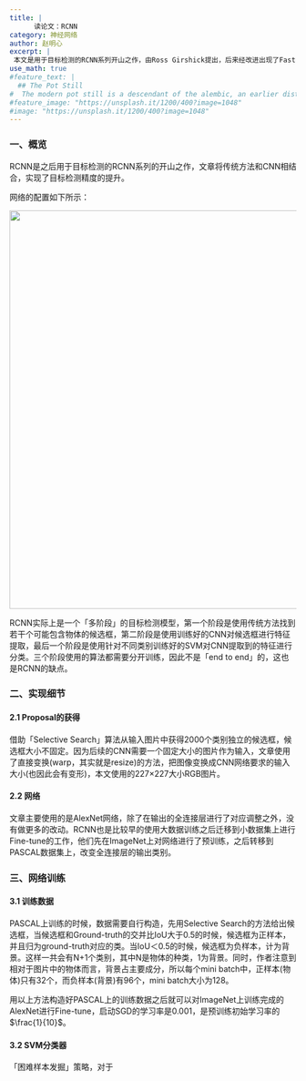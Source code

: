```yaml
---
title: |
      读论文：RCNN
category: 神经网络
author: 赵明心
excerpt: |
 本文是用于目标检测的RCNN系列开山之作，由Ross Girshick提出，后来经改进出现了Fast R-CNN、Faster R-CNN等变体，在当年的目标检测VOC上都达到了SOTA的水平。
use_math: true
#feature_text: |
  ## The Pot Still
#  The modern pot still is a descendant of the alembic, an earlier distillation device
#feature_image: "https://unsplash.it/1200/400?image=1048"
#image: "https://unsplash.it/1200/400?image=1048"
---
```


### 一、概览
RCNN是之后用于目标检测的RCNN系列的开山之作，文章将传统方法和CNN相结合，实现了目标检测精度的提升。

网络的配置如下所示：
<center>
<img src="http://wx4.sinaimg.cn/large/41f56ddcly1fujm7g6kc6j20up0angqt.jpg" width="700px">
</center>

RCNN实际上是一个「多阶段」的目标检测模型，第一个阶段是使用传统方法找到若干个可能包含物体的候选框，第二阶段是使用训练好的CNN对候选框进行特征提取，最后一个阶段是使用针对不同类别训练好的SVM对CNN提取到的特征进行分类。三个阶段使用的算法都需要分开训练，因此不是「end to end」的，这也是RCNN的缺点。

### 二、实现细节

#### 2.1 Proposal的获得
借助「Selective Search」算法从输入图片中获得2000个类别独立的候选框，候选框大小不固定。因为后续的CNN需要一个固定大小的图片作为输入，文章使用了直接变换(warp，其实就是resize)的方法，把图像变换成CNN网络要求的输入大小(也因此会有变形)，本文使用的227×227大小RGB图片。

#### 2.2 网络
文章主要使用的是AlexNet网络，除了在输出的全连接层进行了对应调整之外，没有做更多的改动。RCNN也是比较早的使用大数据训练之后迁移到小数据集上进行Fine-tune的工作，他们先在ImageNet上对网络进行了预训练，之后转移到PASCAL数据集上，改变全连接层的输出类别。


### 三、网络训练

#### 3.1 训练数据

PASCAL上训练的时候，数据需要自行构造，先用Selective Search的方法给出候选框，当候选框和Ground-truth的交并比IoU大于0.5的时候，候选框为正样本，并且归为ground-truth对应的类。当IoU＜0.5的时候，候选框为负样本，计为背景。这样一共会有N+1个类别，其中N是物体的种类，1为背景。同时，作者注意到相对于图片中的物体而言，背景占主要成分，所以每个mini batch中，正样本(物体)只有32个，而负样本(背景)有96个，mini batch大小为128。

用以上方法构造好PASCAL上的训练数据之后就可以对ImageNet上训练完成的AlexNet进行Fine-tune，启动SGD的学习率是0.001，是预训练初始学习率的$\frac{1}{10}$。

#### 3.2 SVM分类器

「困难样本发掘」策略，对于
